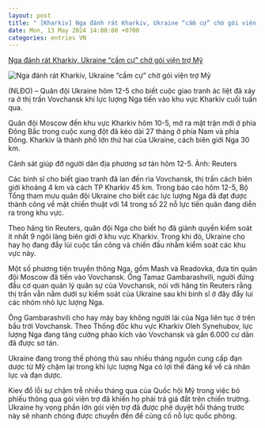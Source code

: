 ```yaml
---
layout: post
title: " [Kharkiv] Nga đánh rát Kharkiv, Ukraine “cầm cự” chờ gói viện trợ Mỹ"
date: Mon, 13 May 2024 14:00:00 +0700
categories: entries VN
---
```

[Nga đánh rát Kharkiv, Ukraine “cầm cự” chờ gói viện trợ Mỹ](https://nld.com.vn/nga-danh-rat-kharkiv-ukraine-cam-cu-cho-goi-vien-tro-my-196240513083500169.htm)

![Nga đánh rát Kharkiv, Ukraine “cầm cự” chờ gói viện trợ Mỹ](https://nld.mediacdn.vn/zoom/600_315/291774122806476800/2024/5/13/https3a2f2fcloudfront-us-east-2imagesarcpublishingcom2freuters2fwkiuiv6puniwrgxp6sufxfik4i-17155638443031171443843-0-0-600-960-crop-171556396762192680285.jpg)

(NLĐO) – Quân đội Ukraine hôm 12-5 cho biết cuộc giao tranh ác liệt đã xảy ra ở thị trấn Vovchansk khi lực lượng Nga tiến vào khu vực Kharkiv cuối tuần qua.

Quân đội Moscow đến khu vực Kharkiv hôm 10-5, mở ra mặt trận mới ở phía Đông Bắc trong cuộc xung đột đã kéo dài 27 tháng ở phía Nam và phía Đông. Kharkiv là thành phố lớn thứ hai của Ukraine, cách biên giới Nga 30 km.

Cảnh sát giúp đỡ người dân địa phương sơ tán hôm 12-5. Ảnh: Reuters

Các binh sĩ cho biết giao tranh đã lan đến rìa Vovchansk, thị trấn cách biên giới khoảng 4 km và cách TP Kharkiv 45 km. Trong báo cáo hôm 12-5, Bộ Tổng tham mưu quân đội Ukraine cho biết các lực lượng Nga đã đạt được thành công về mặt chiến thuật với 14 trong số 22 nỗ lực tiến quân đang diễn ra trong khu vực.

Theo hãng tin Reuters, quân đội Nga cho biết họ đã giành quyền kiểm soát ít nhất 9 ngôi làng biên giới ở khu vực Kharkiv. Trong khi đó, Ukraine cho hay họ đang đẩy lùi cuộc tấn công và chiến đấu nhằm kiểm soát các khu vực này.

Một số phương tiện truyền thông Nga, gồm Mash và Readovka, đưa tin quân đội Moscow đã tiến vào Vovchansk. Ông Tamaz Gambarashvili, người đứng đầu cơ quan quản lý quân sự của Vovchansk, nói với hãng tin Reuters rằng thị trấn vẫn nằm dưới sự kiểm soát của Ukraine sau khi binh sĩ ở đây đẩy lui các nhóm nhỏ lực lượng Nga.

Ông Gambarashvili cho hay máy bay không người lái của Nga liên tục ở trên bầu trời Vovchansk. Theo Thống đốc khu vực Kharkiv Oleh Synehubov, lực lượng Nga đang tăng cường pháo kích vào Vovchansk và gần 6.000 cư dân đã được sơ tán.

Ukraine đang trong thế phòng thủ sau nhiều tháng nguồn cung cấp đạn dược từ Mỹ chậm lại trong khi lực lượng Nga có lợi thế đáng kể về cả nhân lực và đạn dược.

Kiev đổ lỗi sự chậm trễ nhiều tháng qua của Quốc hội Mỹ trong việc bỏ phiếu thông qua gói viện trợ đã khiến họ phải trả giá đắt trên chiến trường. Ukraine hy vọng phần lớn gói viện trợ đã được phê duyệt hồi tháng trước này sẽ nhanh chóng được chuyển đến để củng cố nỗ lực quốc phòng.

